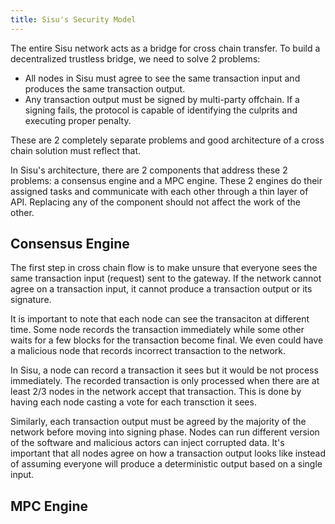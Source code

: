 ```yaml
---
title: Sisu's Security Model
---
```

The entire Sisu network acts as a bridge for cross chain transfer. To build a decentralized trustless bridge, we need to solve 2 problems:

- All nodes in Sisu must agree to see the same transaction input and produces the same transaction output.
- Any transaction output must be signed by multi-party offchain. If a signing fails, the protocol is capable of identifying the culprits and executing proper penalty.

These are 2 completely separate problems and good architecture of a cross chain solution must reflect that.

In Sisu's architecture, there are 2 components that address these 2 problems: a consensus engine and a MPC engine. These 2 engines do their assigned tasks and communicate with each other through a thin layer of API. Replacing any of the component should not affect the work of the other.

## Consensus Engine

The first step in cross chain flow is to make unsure that everyone sees the same transaction input (request) sent to the gateway. If the network cannot agree on a transaction input, it cannot produce a transaction output or its signature.

It is important to note that each node can see the transaciton at different time. Some node records the transaction immediately while some other waits for a few blocks for the transaction become final. We even could have a malicious node that records incorrect transaction to the network.

In Sisu, a node can record a transaction it sees but it would be not process immediately. The recorded transaction is only processed when there are at least 2/3 nodes in the network accept that transaction. This is done by having each node casting a vote for each transction it sees.

Similarly, each transaction output must be agreed by the majority of the network before moving into signing phase. Nodes can run different version of the software and malicious actors can inject corrupted data. It's important that all nodes agree on how a transaction output looks like instead of assuming everyone will produce a deterministic output based on a single input.

## MPC Engine
